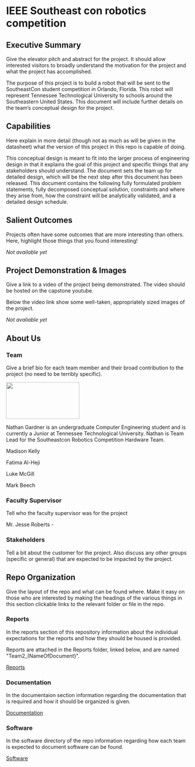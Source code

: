 # IEEE Southeast con robotics competition

## Executive Summary

Give the elevator pitch and abstract for the project. It should allow interested visitors to broadly understand the motivation for the project and what the project has accomplished.

The purpose of this project is to build a robot that will be sent to the SoutheastCon student competition in Orlando, Florida. This robot will represent Tennessee Technological University to schools around the Southeastern United States. This document will include further details on the team’s conceptual design for the project. 

## Capabilities

Here explain in more detail (though not as much as will be given in the datasheet) what the version of this project in this repo is capable of doing.

This conceptual design is meant to fit into the larger process of engineering design in that it explains the goal of this project and specific things that any stakeholders should understand. The document sets the team up for detailed design, which will be the next step after this document has been released. This document contains the following fully formulated problem statements, fully decomposed conceptual solution, constraints and where they arise from, how the constraint will be analytically validated, and a detailed design schedule. 

## Salient Outcomes

Projects often have some outcomes that are more interesting than others. Here, highlight those things that you found interesting!

*Not available yet*

## Project Demonstration & Images

Give a link to a video of the project being demonstrated. The video should be hosted on the capstone youtube.

Below the video link show some well-taken, appropriately sized images of the project.

*Not avaliable yet*

## About Us



### Team

Give a brief bio for each team member and their broad contribution to the project (no need to be terribly specific).

<img src="[image.pn](https://avatars.githubusercontent.com/u/30758520?v=4)" width="200" height="100">

Nathan Gardner is an undergraduate Computer Engineering student and is currently a Junior at Tennessee Technological University. Nathan is Team Lead for the Southeastcon Robotics Competition Hardware Team.

Madison Kelly

Fatima Al-Heji

Luke McGill

Mark Beech


### Faculty Supervisor

Tell who the faculty supervisor was for the project

Mr. Jesse Roberts - 

### Stakeholders

Tell a bit about the customer for the project. Also discuss any other groups (specific or general) that are expected to be impacted by the project.



## Repo Organization

Give the layout of the repo and what can be found where. Make it easy on those who are interested by making the headings of the various things in this section clickable links to the relevant folder or file in the repo.


### Reports

In the reports section of this repository information about the individual expectations for the reports and how they should be housed is provided.

Reports are attached in the Reports folder, linked below, and are named "Team2_(NameOfDocument)".

[Reports](/Reports/)

### Documentation

In the documentaion section information regarding the documentation that is required and how it should be organized is given.

[Documentation](/Documentation/)

### Software

In the software directory of the repo information regarding how each team is expected to document software can be found.

[Software](/Software/)
